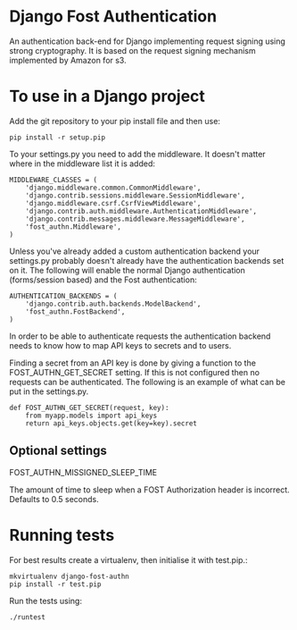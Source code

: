 # Django Fost Authentication #


An authentication back-end for Django implementing request signing using strong cryptography. It is based on the request signing mechanism implemented by Amazon for s3.

# To use in a Django project #

Add the git repository to your pip install file and then use:

    pip install -r setup.pip

To your settings.py you need to add the middleware. It doesn't matter where in the middleware list it is added:

    MIDDLEWARE_CLASSES = (
        'django.middleware.common.CommonMiddleware',
        'django.contrib.sessions.middleware.SessionMiddleware',
        'django.middleware.csrf.CsrfViewMiddleware',
        'django.contrib.auth.middleware.AuthenticationMiddleware',
        'django.contrib.messages.middleware.MessageMiddleware',
        'fost_authn.Middleware',
    )

Unless you've already added a custom authentication backend your settings.py probably doesn't already have the authentication backends set on it. The following will enable the normal Django authentication (forms/session based) and the Fost authentication:

    AUTHENTICATION_BACKENDS = (
        'django.contrib.auth.backends.ModelBackend',
        'fost_authn.FostBackend',
    )

In order to be able to authenticate requests the authentication backend needs to know how to map API keys to secrets and to users.

Finding a secret from an API key is done by giving a function to the FOST_AUTHN_GET_SECRET setting. If this is not configured then no requests can be authenticated. The following is an example of what can be put in the settings.py.

    def FOST_AUTHN_GET_SECRET(request, key):
        from myapp.models import api_keys
        return api_keys.objects.get(key=key).secret


## Optional settings ##

FOST_AUTHN_MISSIGNED_SLEEP_TIME

The amount of time to sleep when a FOST Authorization header is incorrect. Defaults to 0.5 seconds.


# Running tests #

For best results create a virtualenv, then initialise it with test.pip.:

    mkvirtualenv django-fost-authn
    pip install -r test.pip

Run the tests using:

    ./runtest

